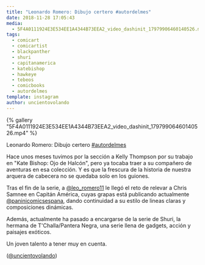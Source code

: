 ```yaml
---
title: "Leonardo Romero: Dibujo certero #autordelmes"
date: 2018-11-28 17:05:43
media: 
  - 5F4A0111924E3E534EE1A4344B73EEA2_video_dashinit_17979906460140526.mp4
tags: 
  - comicart
  - comicartist
  - blackpanther
  - shuri
  - capitanamerica
  - katebishop
  - hawkeye
  - tebeos
  - comicbooks
  - autordelmes
template: instagram
author: uncientovolando
---
```


{% gallery "5F4A0111924E3E534EE1A4344B73EEA2_video_dashinit_17979906460140526.mp4" %}

Leonardo Romero: Dibujo certero [#autordelmes](/etiquetas/autordelmes)

Hace unos meses tuvimos por la sección a Kelly Thompson por su trabajo en "Kate Bishop: Ojo de Halcón", pero ya tocaba traer a su compañero de aventuras en esa colección. Y es que la frescura de la historia de nuestra arquera de cabecera no se quedaba solo en los guiones.

Tras el fin de la serie, a [@leo_romero11](https://instagram.com/leo_romero11) le llegó el reto de relevar a Chris Samnee en Capitán América, cuyas grapas está publicando actualmente [@paninicomicsespana](https://instagram.com/paninicomicsespana), dando continuidad a su estilo de lineas claras y composiciones dinámicas.

Además, actualmente ha pasado a encargarse de la serie de Shuri, la hermana de T'Challa/Pantera Negra, una serie llena de gadgets, acción y paisajes exóticos.

Un joven talento a tener muy en cuenta.

([@uncientovolando](https://instagram.com/uncientovolando))
